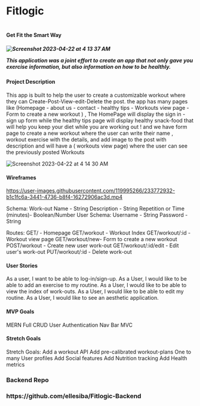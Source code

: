<h1>Fitlogic<h1>
<h4>Get Fit the Smart Way<h5>
  
  ![Screenshot 2023-04-22 at 4 13 37 AM](https://user-images.githubusercontent.com/119995266/233773197-d5e5a785-0281-4d54-bf4e-7adbb11d7d17.png)



This application was a joint effort to create an app that not only gave you exercise information, but also information on how to be healthly.

<h4>Project Description</h4>
This app is built to help the user to create a customizable workout where they can Create-Post-View-edit-Delete the post. the app has many pages like (Homepage - about us - contact - healthy tips - Workouts view page - Form to create a new workout ) , The HomePage will display the sign in - sign up form while the healthy tips page will display healthy snack-food that will help you keep your diet while you are working out !
and we have form page to create a new workout where the user can write their name , workout exercise with the details, and add image to the post with description and will have a ( workouts view page) where the user can see the previously posted Workouts
  

  
![Screenshot 2023-04-22 at 4 14 30 AM](https://user-images.githubusercontent.com/119995266/233773225-ccc9e5c2-7a8c-4e84-93e3-3f581c2b2f57.png)
  


<h4>Wireframes</h4>



https://user-images.githubusercontent.com/119995266/233772932-b1c1fc6a-3441-4736-b8f4-16272906ac3d.mp4



Schema:
Work-out Name - String
Description - String
Repetition or Time (minutes)- Boolean/Number
User Schema:
Username - String
Password - String

Routes:
GET/ - Homepage
GET/workout - Workout Index
GET/workout/:id - Workout view page
GET/workout/new- Form to create a new workout
POST/workout - Create new user work-out
GET/workout/:id/edit - Edit user's work-out
PUT/workout/:id - Delete work-out

<h4>User Stories</h4>
As a user, I want to be able to log-in/sign-up.
As a User, I would like to be able to add an exercise to my routine.
As a User, I would like to be able to view the index of work-outs.
As a User, I would like to be able to edit my routine.
As a User, I would like to see an aesthetic application.

<h4>MVP Goals</h4>
MERN
Full CRUD
User Authentication
Nav Bar
MVC

<h4>Stretch Goals</h4>
Stretch Goals:
Add a workout API
Add pre-calibrated workout-plans
One to many User profiles
Add Social features
Add Nutrition tracking
Add Health metrics
  
  
<h3>Backend Repo<h3>
https://github.com/ellesiba/Fitlogic-Backend